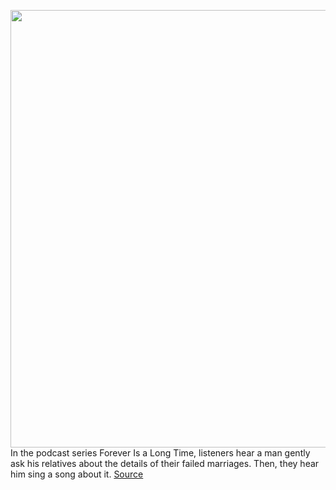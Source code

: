 <img src='https://cdn.vox-cdn.com/thumbor/iifesbn5Qt9nN6u3UIc1fAuuUII=/0x0:2040x1360/1200x675/filters:focal(857x517:1183x843)/cdn.vox-cdn.com/uploads/chorus_image/image/70115984/4867_podcastSinging.0.jpg' width='700px' /><br/>
In the podcast series Forever Is a Long Time, listeners hear a man gently ask his relatives about the details of their failed marriages. Then, they hear him sing a song about it.
<a href='https://www.theverge.com/2021/11/9/22765104/podcast-music-forever-is-a-long-time-hot-pod'> Source <a/>